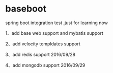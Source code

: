 # baseboot
spring boot integration test ,just for learning now

1、add base web support and mybatis support

2、add velocity templdates support

3、add redis support 2016/09/28

4、add mongodb support 2016/09/29
